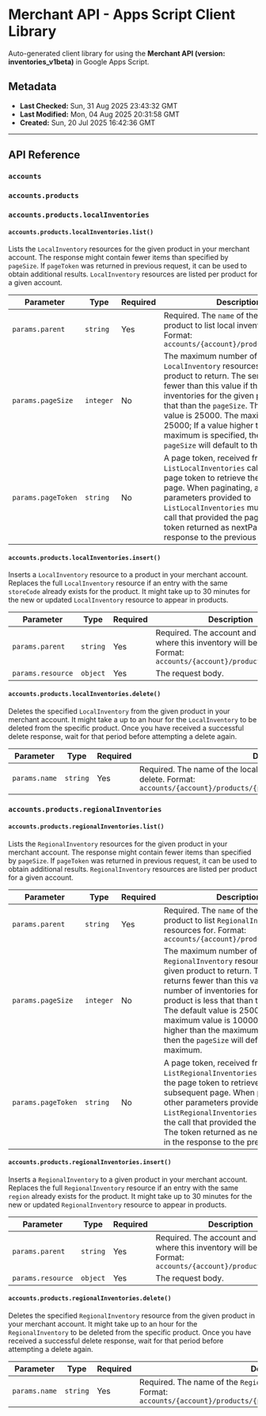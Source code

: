 # Merchant API - Apps Script Client Library

Auto-generated client library for using the **Merchant API (version: inventories_v1beta)** in Google Apps Script.

## Metadata

- **Last Checked:** Sun, 31 Aug 2025 23:43:32 GMT
- **Last Modified:** Mon, 04 Aug 2025 20:31:58 GMT
- **Created:** Sun, 20 Jul 2025 16:42:36 GMT



---

## API Reference

### `accounts`

### `accounts.products`

### `accounts.products.localInventories`

#### `accounts.products.localInventories.list()`

Lists the `LocalInventory` resources for the given product in your merchant account. The response might contain fewer items than specified by `pageSize`. If `pageToken` was returned in previous request, it can be used to obtain additional results. `LocalInventory` resources are listed per product for a given account.

| Parameter | Type | Required | Description |
|---|---|---|---|
| `params.parent` | `string` | Yes | Required. The `name` of the parent product to list local inventories for. Format: `accounts/{account}/products/{product}` |
| `params.pageSize` | `integer` | No | The maximum number of `LocalInventory` resources for the given product to return. The service returns fewer than this value if the number of inventories for the given product is less that than the `pageSize`. The default value is 25000. The maximum value is 25000; If a value higher than the maximum is specified, then the `pageSize` will default to the maximum |
| `params.pageToken` | `string` | No | A page token, received from a previous `ListLocalInventories` call. Provide the page token to retrieve the subsequent page. When paginating, all other parameters provided to `ListLocalInventories` must match the call that provided the page token. The token returned as nextPageToken in the response to the previous request. |

#### `accounts.products.localInventories.insert()`

Inserts a `LocalInventory` resource to a product in your merchant account. Replaces the full `LocalInventory` resource if an entry with the same `storeCode` already exists for the product. It might take up to 30 minutes for the new or updated `LocalInventory` resource to appear in products.

| Parameter | Type | Required | Description |
|---|---|---|---|
| `params.parent` | `string` | Yes | Required. The account and product where this inventory will be inserted. Format: `accounts/{account}/products/{product}` |
| `params.resource` | `object` | Yes | The request body. |

#### `accounts.products.localInventories.delete()`

Deletes the specified `LocalInventory` from the given product in your merchant account. It might take a up to an hour for the `LocalInventory` to be deleted from the specific product. Once you have received a successful delete response, wait for that period before attempting a delete again.

| Parameter | Type | Required | Description |
|---|---|---|---|
| `params.name` | `string` | Yes | Required. The name of the local inventory for the given product to delete. Format: `accounts/{account}/products/{product}/localInventories/{store_code}` |

### `accounts.products.regionalInventories`

#### `accounts.products.regionalInventories.list()`

Lists the `RegionalInventory` resources for the given product in your merchant account. The response might contain fewer items than specified by `pageSize`. If `pageToken` was returned in previous request, it can be used to obtain additional results. `RegionalInventory` resources are listed per product for a given account.

| Parameter | Type | Required | Description |
|---|---|---|---|
| `params.parent` | `string` | Yes | Required. The `name` of the parent product to list `RegionalInventory` resources for. Format: `accounts/{account}/products/{product}` |
| `params.pageSize` | `integer` | No | The maximum number of `RegionalInventory` resources for the given product to return. The service returns fewer than this value if the number of inventories for the given product is less that than the `pageSize`. The default value is 25000. The maximum value is 100000; If a value higher than the maximum is specified, then the `pageSize` will default to the maximum. |
| `params.pageToken` | `string` | No | A page token, received from a previous `ListRegionalInventories` call. Provide the page token to retrieve the subsequent page. When paginating, all other parameters provided to `ListRegionalInventories` must match the call that provided the page token. The token returned as nextPageToken in the response to the previous request. |

#### `accounts.products.regionalInventories.insert()`

Inserts a `RegionalInventory` to a given product in your merchant account. Replaces the full `RegionalInventory` resource if an entry with the same `region` already exists for the product. It might take up to 30 minutes for the new or updated `RegionalInventory` resource to appear in products.

| Parameter | Type | Required | Description |
|---|---|---|---|
| `params.parent` | `string` | Yes | Required. The account and product where this inventory will be inserted. Format: `accounts/{account}/products/{product}` |
| `params.resource` | `object` | Yes | The request body. |

#### `accounts.products.regionalInventories.delete()`

Deletes the specified `RegionalInventory` resource from the given product in your merchant account. It might take up to an hour for the `RegionalInventory` to be deleted from the specific product. Once you have received a successful delete response, wait for that period before attempting a delete again.

| Parameter | Type | Required | Description |
|---|---|---|---|
| `params.name` | `string` | Yes | Required. The name of the `RegionalInventory` resource to delete. Format: `accounts/{account}/products/{product}/regionalInventories/{region}` |